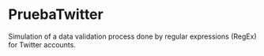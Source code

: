 # PruebaTwitter

Simulation of a data validation process done by regular expressions (RegEx) for Twitter accounts.

#
